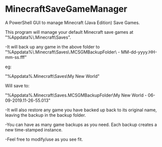 # MinecraftSaveGameManager
A PowerShell GUI to manage Minecraft (Java Edition) Save Games.

This program will manage your default Minecraft save games at "%Appdata%\\.Minecraft\Saves\".



-It will back up any game in the above folder to "%Appdata%\\.Minecraft\Saves\\.MCSGMBackupFolder\\<GAMENAME> - MM-dd-yyyy.HH-mm-ss.fff"

eg:

  "%Appdata%\.Minecraft\Saves\My New World"
  
  Will save to:
  
  "%Appdata%\.Minecraft\Saves\.MCSGMBackupFolder\My New World - 06-09-2019.11-26-55.013"
  
-It will also restore any game you have backed up back to its original name, leaving the backup in the backup folder.

-You can have as many game backups as you need.  Each backup creates a new time-stamped instance.

-Feel free to modify/use as you see fit.
